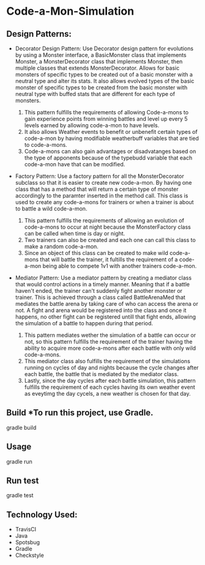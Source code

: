 # Code-a-Mon-Simulation

## Design Patterns:
- Decorator Design Pattern: Use Decorator design pattern for evolutions by using a Monster interface, a BasicMonster class that implements Monster, a MonsterDecorator class that implements Monster,
then multiple classes that extends MonsterDecorator. Allows for basic monsters of specific types to be created out of a basic monster with a neutral type and alter its stats.
It also allows evolved types of the basic monster of specific types to be created from the basic monster with neutral type with buffed stats that are different for each 
type of monsters.

  1. This pattern fulfills the requirements of allowing Code-a-mons to gain experience points from winning battles and level up every 5 levels earned by allowing code-a-mon to 
have levels.
  2. It also allows Weather events to benefit or unbenefit certain types of code-a-mon by having modifiable weatherbuff variables that are tied to code-a-mons.
  3. Code-a-mons can also gain advantages or disadvatanges based on the type of apponents because of the typebudd variable that each code-a-mon have that can be modified.
- Factory Pattern: Use a factory pattern for all the MonsterDecorator subclass so that it is easier to create new code-a-mon. By having one class that has a method that will return a certain type
of monster accordingly to the paramter inserted in the method call. This class is used to create any code-a-mons for trainers or when a trainer is about to battle a wild code-a-mon.
  1. This pattern fulfills the requirements of allowing an evolution of code-a-mons to occur at night because the MonsterFactory class can be called when time is day or night.
  2. Two trainers can also be created and each one can call this class to make a random code-a-mon.
  3. Since an object of this class can be created to make wild code-a-mons that will battle the trainer, it fultills the requirement of a code-a-mon being able to compete 1v1 with another trainers code-a-mon.
- Mediator Pattern: Use a mediator pattern by creating a mediator class that would control actions in a timely manner. Meaning that if a battle haven't ended, the trainer can't suddenly fight 
another monster or trainer. This is achieved through a class called BattleArenaMed that mediates the battle arena by taking care of who can access the arena or not. A fight and 
arena would be registered into the class and once it happens, no other fight can be registered untill that fight ends, allowing the simulation of a battle to happen during that
period. 

  1. This pattern mediates wether the simulation of a battle can occur or not, so this pattern fulfills the requirement of the trainer having the ability to acquire more code-a-mons after each battle with only wild code-a-mons.
  2. This mediator class also fulfills the requirement of the simulations running on cycles of day and nights because 
the cycle changes after each battle, the battle that is mediated by the mediator class.
  3. Lastly, since the day cycles after each battle simulation, this pattern fulfills 
the requirement of each cycles having its own weather event as eveytimg the day cycels, a new weather is chosen for that day.

## Build *To run this project, use Gradle. 
gradle build

## Usage   
gradle run

## Run test   
gradle test

## Technology Used: 
- TravisCI
- Java
- Spotsbug
- Gradle
- Checkstyle
